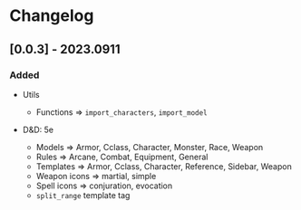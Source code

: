 # Changelog

## [0.0.3] - 2023.0911

### Added

- Utils
  + Functions => `import_characters`, `import_model`

- D&D: 5e
  + Models => Armor, Cclass, Character, Monster, Race, Weapon
  + Rules => Arcane, Combat, Equipment, General
  + Templates => Armor, Cclass, Character, Reference, Sidebar, Weapon
  + Weapon icons => martial, simple
  + Spell icons => conjuration, evocation
  + `split_range` template tag
